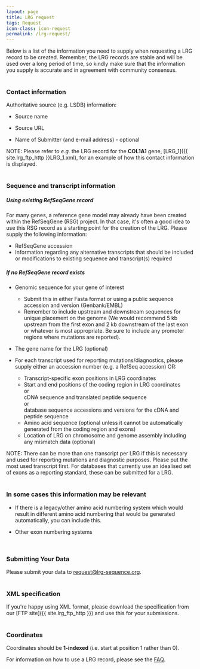 ```yaml
---
layout: page
title: LRG request
tags: Request
icon-class: icon-request
permalink: /lrg-request/
---
```


Below is a list of the information you need to supply when requesting a LRG record to be created. Remember, the LRG records are stable and will be used over a long period of time, so kindly make sure that the information you supply is accurate and in agreement with community consensus.  
<br />

### Contact information

Authoritative source (e.g. LSDB) information:

* Source name  

* Source URL  

* Name of Submitter (and e-mail address) - optional  


<span class="warning">NOTE:</span> Please refer to *e.g.* the LRG record for the **COL1A1** gene, [LRG_1]({{ site.lrg_ftp_http }}LRG_1.xml), for an example of how this contact information is displayed.  
<br />


### Sequence and transcript information


##### Using existing RefSeqGene record

For many genes, a reference gene model may already have been created within the RefSeqGene (RSG) project. In that case, it's often a good idea to use this RSG record as a starting point for the creation of the LRG. Please supply the following information:

* RefSeqGene accession
* Information regarding any alternative transcripts that should be included or modifications to existing sequence and transcript(s) required


##### If no RefSeqGene record exists

* Genomic sequence for your gene of interest
  * Submit this in either Fasta format or using a public sequence accession and version (Genbank/EMBL)
  * Remember to include upstream and downstream sequences for unique placement on the genome (We would recommend 5 kb upstream from the first exon and 2 kb downstream of the last exon or whatever is most appropriate. Be sure to include any promoter regions where mutations are reported).  

* The gene name for the LRG (optional)  

* For each transcript used for reporting mutations/diagnostics, please supply either an accession number (e.g. a RefSeq accession) OR:
  * Transcript-specific exon positions in LRG coordinates
  * Start and end positions of the coding region in LRG coordinates  
    or  
    cDNA sequence and translated peptide sequence  
    or  
    database sequence accessions and versions for the cDNA and peptide sequence
  * Amino acid sequence (optional unless it cannot be automatically generated from the coding region and exons)
  * Location of LRG on chromosome and genome assembly including any mismatch data (optional)  


<span class="warning">NOTE:</span> There can be more than one transcript per LRG if this is necessary and used for reporting mutations and diagnostic purposes. Please put the most used transcript first.
For databases that currently use an idealised set of exons as a reporting standard, these can be submitted for a LRG.  
<br />


### In some cases this information may be relevant

* If there is a legacy/other amino acid numbering system which would result in different amino acid numbering that would be generated automatically, you can include this.  

* Other exon numbering systems

<br />


### Submitting Your Data

Please submit your data to <a class="bold_font" href="mailto:request@lrg-sequence.org">request@lrg-sequence.org</a>.  
<br />


### XML specification

If you're happy using XML format, please download the specification from our [FTP site]({{ site.lrg_ftp_http }}) and use this for your submissions.  
<br />


### Coordinates

Coordinates should be **1-indexed** (i.e. start at position 1 rather than 0).


For information on how to use a LRG record, please see the [FAQ](/faq).
